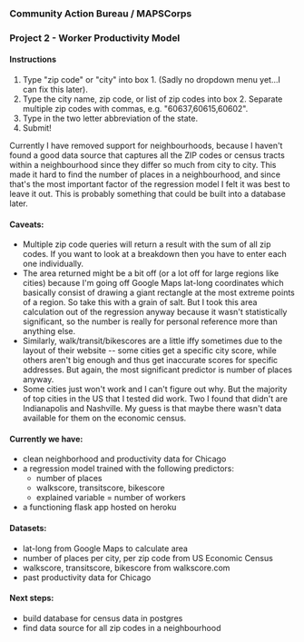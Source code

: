 ### Community Action Bureau / MAPSCorps
### Project 2 - Worker Productivity Model

#### Instructions
1. Type "zip code" or "city" into box 1.  (Sadly no dropdown menu yet...I can fix this later).
2. Type the city name, zip code, or list of zip codes into box 2.  Separate multiple zip codes with commas, e.g. "60637,60615,60602".
3. Type in the two letter abbreviation of the state.
4. Submit!

Currently I have removed support for neighbourhoods, because I haven't found a good data source that captures all the ZIP codes or census tracts within a neighbourhood since they differ so much from city to city.  This made it hard to find the number of places in a neighbourhood, and since that's the most important factor of the regression model I felt it was best to leave it out.  This is probably something that could be built into a database later.

#### Caveats:
* Multiple zip code queries will return a result with the sum of all zip codes.  If you want to look at a breakdown then you have to enter each one individually.
* The area returned might be a bit off (or a lot off for large regions like cities) because I'm going off Google Maps lat-long coordinates which basically consist of drawing a giant rectangle at the most extreme points of a region.  So take this with a grain of salt.  But I took this area calculation out of the regression anyway because it wasn't statistically significant, so the number is really for personal reference more than anything else.
* Similarly, walk/transit/bikescores are a little iffy sometimes due to the layout of their website -- some cities get a specific city score, while others aren't big enough and thus get inaccurate scores for specific addresses.  But again, the most significant predictor is number of places anyway.
* Some cities just won't work and I can't figure out why.  But the majority of top cities in the US that I tested did work.  Two I found that didn't are Indianapolis and Nashville.  My guess is that maybe there wasn't data available for them on the economic census.


#### Currently we have:
* clean neighborhood and productivity data for Chicago
* a regression model trained with the following predictors:
  * number of places
  * walkscore, transitscore, bikescore
  * explained variable = number of workers
* a functioning flask app hosted on heroku

#### Datasets:
* lat-long from Google Maps to calculate area
* number of places per city, per zip code from US Economic Census
* walkscore, transitscore, bikescore from walkscore.com
* past productivity data for Chicago

#### Next steps:
* build database for census data in postgres
* find data source for all zip codes in a neighbourhood
